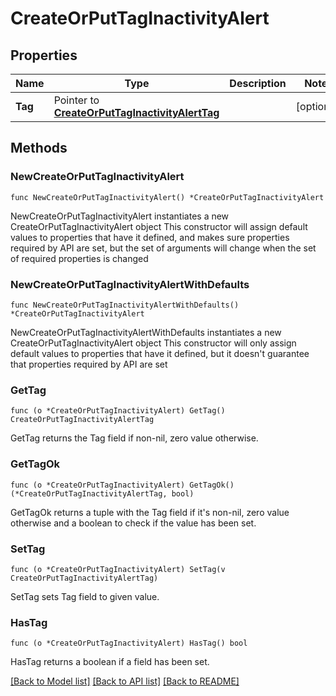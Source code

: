 # CreateOrPutTagInactivityAlert

## Properties

Name | Type | Description | Notes
------------ | ------------- | ------------- | -------------
**Tag** | Pointer to [**CreateOrPutTagInactivityAlertTag**](CreateOrPutTagInactivityAlertTag.md) |  | [optional] 

## Methods

### NewCreateOrPutTagInactivityAlert

`func NewCreateOrPutTagInactivityAlert() *CreateOrPutTagInactivityAlert`

NewCreateOrPutTagInactivityAlert instantiates a new CreateOrPutTagInactivityAlert object
This constructor will assign default values to properties that have it defined,
and makes sure properties required by API are set, but the set of arguments
will change when the set of required properties is changed

### NewCreateOrPutTagInactivityAlertWithDefaults

`func NewCreateOrPutTagInactivityAlertWithDefaults() *CreateOrPutTagInactivityAlert`

NewCreateOrPutTagInactivityAlertWithDefaults instantiates a new CreateOrPutTagInactivityAlert object
This constructor will only assign default values to properties that have it defined,
but it doesn't guarantee that properties required by API are set

### GetTag

`func (o *CreateOrPutTagInactivityAlert) GetTag() CreateOrPutTagInactivityAlertTag`

GetTag returns the Tag field if non-nil, zero value otherwise.

### GetTagOk

`func (o *CreateOrPutTagInactivityAlert) GetTagOk() (*CreateOrPutTagInactivityAlertTag, bool)`

GetTagOk returns a tuple with the Tag field if it's non-nil, zero value otherwise
and a boolean to check if the value has been set.

### SetTag

`func (o *CreateOrPutTagInactivityAlert) SetTag(v CreateOrPutTagInactivityAlertTag)`

SetTag sets Tag field to given value.

### HasTag

`func (o *CreateOrPutTagInactivityAlert) HasTag() bool`

HasTag returns a boolean if a field has been set.


[[Back to Model list]](../README.md#documentation-for-models) [[Back to API list]](../README.md#documentation-for-api-endpoints) [[Back to README]](../README.md)


